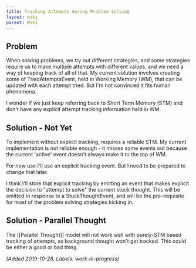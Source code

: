 ```yaml
---
title: Tracking Attempts during Problem Solving
layout: wiki
parent: Wiki
---
```


## Problem
When solving problems, we try out different strategies, and some strategies require us to make multiple attempts with different values, and we need a way of keeping track of all of that. My current solution involves creating some of TriedAttemptsEvent, held in Working Memory (WM), that can be updated with each attempt tried. But I'm not convinced it fits human phenomena.

I wonder if we just keep referring back to Short Term Memory (STM) and don't have any explicit attempt tracking information held in WM.

## Solution - Not Yet
To implement without explicit tracking, requires a reliable STM. My current implementation is not reliable enough - it misses some events out because the current 'active' event doesn't always make it to the top of WM.

For now use I'll use an explicit tracking event. But I need to be prepared to change that later.

I think I'll store that explicit tracking by emitting an event that makes explicit the decision to "attempt to solve" the current stuck thought. This will be emitted in response to a StuckThoughtEvent, and will be the pre-requisite for most of the problem solving strategies kicking in.

## Solution - Parallel Thought
The [[Parallel Thought]] model will not work well with purely-STM based tracking of attempts, as background thought won't get tracked. This could be either a good or bad thing.

_(Added 2019-10-28. Labels: work-in-progress)_